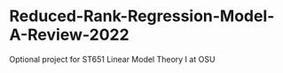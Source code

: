 # Reduced-Rank-Regression-Model-A-Review-2022
Optional project for ST651 Linear Model Theory I at OSU
